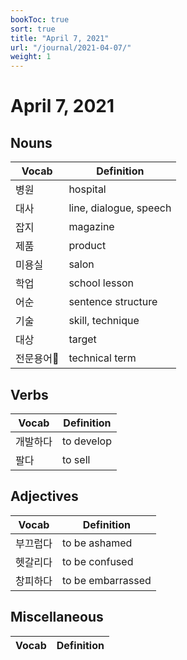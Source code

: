 ```yaml
---
bookToc: true
sort: true
title: "April 7, 2021"
url: "/journal/2021-04-07/"
weight: 1
---
```


# April 7, 2021

## Nouns

| Vocab     | Definition             |
| --------- | ---------------------- |
| 병원      | hospital               |
| 대사      | line, dialogue, speech |
| 잡지      | magazine               |
| 제품      | product                |
| 미용실    | salon                  |
| 학업      | school lesson          |
| 어순      | sentence structure     |
| 기술      | skill, technique       |
| 대상      | target                 |
| 전문용어 | technical term         |

## Verbs

| Vocab    | Definition |
| -------- | ---------- |
| 개발하다 | to develop |
| 팔다     | to sell    |


## Adjectives

| Vocab    | Definition        |
| -------- | ----------------- |
| 부끄럽다 | to be ashamed     |
| 헷갈리다 | to be confused    |
| 창피하다 | to be embarrassed |

## Miscellaneous

| Vocab | Definition |
| ----- | ---------- |

